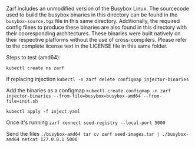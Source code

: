Zarf includes an unmodified version of the Busybox Linux.  The sourcecode used to build the busybox binaries in this directory can be found in the `busybox-source.tgz` file in this same directory.  Additionally, the required config filees to produce these binaries are also found in this directory with their cooresponding architectures.  These binaries were built natively on their respective platforms without the use of cross-compilers.  Please refer to the complete license text in the LICENSE file in this same folder.


Steps to test (amd64):

`kubectl create ns zarf`

If replacing injection
`kubectl -n zarf delete configmap injector-binaries`

Add the binaries as a configmap
`kubectl create configmap -n zarf injector-binaries --from-file=busybox=busybox-amd64 --from-file=init.sh`

`kubectl apply -f inject.yaml`

Once it's running
`zarf connect seed-registry --local-port 5000`

Send the files
`./busybox-amd64 tar cv zarf seed-images.tar | ./busybox-amd64 netcat 127.0.0.1 5000`